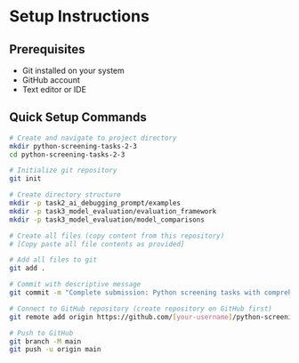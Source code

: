 # Setup Instructions

## Prerequisites
- Git installed on your system
- GitHub account
- Text editor or IDE

## Quick Setup Commands
```bash
# Create and navigate to project directory
mkdir python-screening-tasks-2-3
cd python-screening-tasks-2-3

# Initialize git repository
git init

# Create directory structure
mkdir -p task2_ai_debugging_prompt/examples
mkdir -p task3_model_evaluation/evaluation_framework
mkdir -p task3_model_evaluation/model_comparisons

# Create all files (copy content from this repository)
# [Copy paste all file contents as provided]

# Add all files to git
git add .

# Commit with descriptive message
git commit -m "Complete submission: Python screening tasks with comprehensive analysis"

# Connect to GitHub repository (create repository on GitHub first)
git remote add origin https://github.com/[your-username]/python-screening-tasks.git

# Push to GitHub
git branch -M main
git push -u origin main

